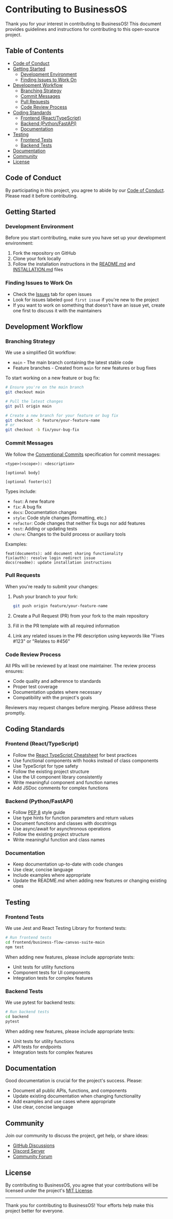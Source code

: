 # Contributing to BusinessOS

Thank you for your interest in contributing to BusinessOS! This document provides guidelines and instructions for contributing to this open-source project.

## Table of Contents

- [Code of Conduct](#code-of-conduct)
- [Getting Started](#getting-started)
  - [Development Environment](#development-environment)
  - [Finding Issues to Work On](#finding-issues-to-work-on)
- [Development Workflow](#development-workflow)
  - [Branching Strategy](#branching-strategy)
  - [Commit Messages](#commit-messages)
  - [Pull Requests](#pull-requests)
  - [Code Review Process](#code-review-process)
- [Coding Standards](#coding-standards)
  - [Frontend (React/TypeScript)](#frontend-reacttypescript)
  - [Backend (Python/FastAPI)](#backend-pythonfastapi)
  - [Documentation](#documentation)
- [Testing](#testing)
  - [Frontend Tests](#frontend-tests)
  - [Backend Tests](#backend-tests)
- [Documentation](#documentation-1)
- [Community](#community)
- [License](#license)

## Code of Conduct

By participating in this project, you agree to abide by our [Code of Conduct](CODE_OF_CONDUCT.md). Please read it before contributing.

## Getting Started

### Development Environment

Before you start contributing, make sure you have set up your development environment:

1. Fork the repository on GitHub
2. Clone your fork locally
3. Follow the installation instructions in the [README.md](README.md) and [INSTALLATION.md](INSTALLATION.md) files

### Finding Issues to Work On

- Check the [Issues](https://github.com/yourusername/businessOS/issues) tab for open issues
- Look for issues labeled `good first issue` if you're new to the project
- If you want to work on something that doesn't have an issue yet, create one first to discuss it with the maintainers

## Development Workflow

### Branching Strategy

We use a simplified Git workflow:

- `main` - The main branch containing the latest stable code
- Feature branches - Created from `main` for new features or bug fixes

To start working on a new feature or bug fix:

```bash
# Ensure you're on the main branch
git checkout main

# Pull the latest changes
git pull origin main

# Create a new branch for your feature or bug fix
git checkout -b feature/your-feature-name
# or
git checkout -b fix/your-bug-fix
```

### Commit Messages

We follow the [Conventional Commits](https://www.conventionalcommits.org/) specification for commit messages:

```
<type>(<scope>): <description>

[optional body]

[optional footer(s)]
```

Types include:
- `feat`: A new feature
- `fix`: A bug fix
- `docs`: Documentation changes
- `style`: Code style changes (formatting, etc.)
- `refactor`: Code changes that neither fix bugs nor add features
- `test`: Adding or updating tests
- `chore`: Changes to the build process or auxiliary tools

Examples:
```
feat(documents): add document sharing functionality
fix(auth): resolve login redirect issue
docs(readme): update installation instructions
```

### Pull Requests

When you're ready to submit your changes:

1. Push your branch to your fork:
   ```bash
   git push origin feature/your-feature-name
   ```

2. Create a Pull Request (PR) from your fork to the main repository
3. Fill in the PR template with all required information
4. Link any related issues in the PR description using keywords like "Fixes #123" or "Relates to #456"

### Code Review Process

All PRs will be reviewed by at least one maintainer. The review process ensures:

- Code quality and adherence to standards
- Proper test coverage
- Documentation updates where necessary
- Compatibility with the project's goals

Reviewers may request changes before merging. Please address these promptly.

## Coding Standards

### Frontend (React/TypeScript)

- Follow the [React TypeScript Cheatsheet](https://react-typescript-cheatsheet.netlify.app/) for best practices
- Use functional components with hooks instead of class components
- Use TypeScript for type safety
- Follow the existing project structure
- Use the UI component library consistently
- Write meaningful component and function names
- Add JSDoc comments for complex functions

### Backend (Python/FastAPI)

- Follow [PEP 8](https://www.python.org/dev/peps/pep-0008/) style guide
- Use type hints for function parameters and return values
- Document functions and classes with docstrings
- Use async/await for asynchronous operations
- Follow the existing project structure
- Write meaningful function and class names

### Documentation

- Keep documentation up-to-date with code changes
- Use clear, concise language
- Include examples where appropriate
- Update the README.md when adding new features or changing existing ones

## Testing

### Frontend Tests

We use Jest and React Testing Library for frontend tests:

```bash
# Run frontend tests
cd frontend/business-flow-canvas-suite-main
npm test
```

When adding new features, please include appropriate tests:
- Unit tests for utility functions
- Component tests for UI components
- Integration tests for complex features

### Backend Tests

We use pytest for backend tests:

```bash
# Run backend tests
cd backend
pytest
```

When adding new features, please include appropriate tests:
- Unit tests for utility functions
- API tests for endpoints
- Integration tests for complex features

## Documentation

Good documentation is crucial for the project's success. Please:

- Document all public APIs, functions, and components
- Update existing documentation when changing functionality
- Add examples and use cases where appropriate
- Use clear, concise language

## Community

Join our community to discuss the project, get help, or share ideas:

- [GitHub Discussions](https://github.com/yourusername/businessOS/discussions)
- [Discord Server](https://discord.gg/yourdiscord)
- [Community Forum](https://forum.yourdomain.com)

## License

By contributing to BusinessOS, you agree that your contributions will be licensed under the project's [MIT License](LICENSE).

---

Thank you for contributing to BusinessOS! Your efforts help make this project better for everyone.

